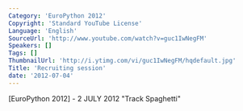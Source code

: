 ```yaml
---
Category: 'EuroPython 2012'
Copyright: 'Standard YouTube License'
Language: 'English'
SourceUrl: 'http://www.youtube.com/watch?v=guc1IwNegFM'
Speakers: []
Tags: []
ThumbnailUrl: 'http://i.ytimg.com/vi/guc1IwNegFM/hqdefault.jpg'
Title: 'Recruiting session'
date: '2012-07-04'
---
```

[EuroPython 2012] - 2 JULY 2012 "Track Spaghetti"

